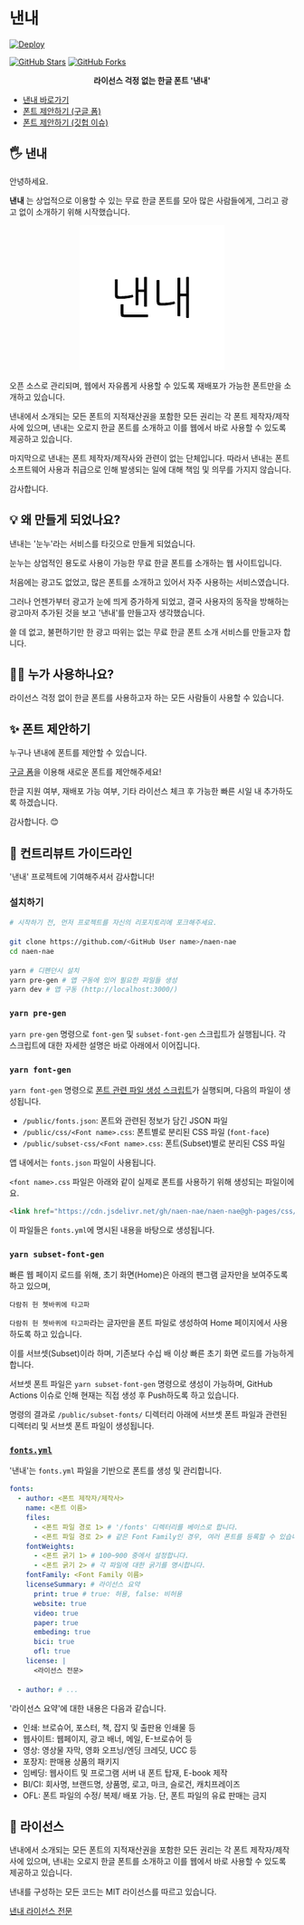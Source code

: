 # 낸내

[![Deploy](https://github.com/naen-nae/naen-nae/actions/workflows/deploy.yml/badge.svg)](https://github.com/naen-nae/naen-nae/actions/workflows/deploy.yml)

[![GitHub Stars](https://img.shields.io/github/stars/naen-nae/naen-nae)](https://github.com/naen-nae/naen-nae/stargazers) [![GitHub Forks](https://img.shields.io/github/forks/naen-nae/naen-nae)](https://github.com/naen-nae/naen-nae/network/members)

<p align="center">
  <b>라이선스 걱정 없는 한글 폰트 '낸내'</b>
</p>

- [낸내 바로가기](https://naen-nae.shj.rip/)
- [폰트 제안하기 (구글 폼)](https://forms.gle/cmbzX8JmazrkDUex7)
- [폰트 제안하기 (깃헙 이슈)](https://github.com/naen-nae/naen-nae/issues)

## 🖐 낸내

안녕하세요.

**낸내** 는 상업적으로 이용할 수 있는 무료 한글 폰트를 모아 많은 사람들에게, 그리고 광고 없이 소개하기 위해 시작했습니다.

<p align="center">
  <img src="./docs/logo-256x256_white.png">
</p>

오픈 소스로 관리되며, 웹에서 자유롭게 사용할 수 있도록 재배포가 가능한 폰트만을 소개하고 있습니다.

낸내에서 소개되는 모든 폰트의 지적재산권을 포함한 모든 권리는 각 폰트 제작자/제작사에 있으며, 낸내는 오로지 한글 폰트를 소개하고 이를 웹에서 바로 사용할 수 있도록 제공하고 있습니다.

마지막으로 낸내는 폰트 제작자/제작사와 관련이 없는 단체입니다. 따라서 낸내는 폰트 소프트웨어 사용과 취급으로 인해 발생되는 일에 대해 책임 및 의무를 가지지 않습니다.

감사합니다.

## 💡 왜 만들게 되었나요?

낸내는 '눈누'라는 서비스를 타깃으로 만들게 되었습니다.

눈누는 상업적인 용도로 사용이 가능한 무료 한글 폰트를 소개하는 웹 사이트입니다.

처음에는 광고도 없었고, 많은 폰트를 소개하고 있어서 자주 사용하는 서비스였습니다.

그러나 언젠가부터 광고가 눈에 띄게 증가하게 되었고, 결국 사용자의 동작을 방해하는 광고마저 추가된 것을 보고 '낸내'를 만들고자 생각했습니다.

쓸 데 없고, 불편하기만 한 광고 따위는 없는 무료 한글 폰트 소개 서비스를 만들고자 합니다.

## 🙋‍♀️ 누가 사용하나요?

라이선스 걱정 없이 한글 폰트를 사용하고자 하는 모든 사람들이 사용할 수 있습니다.

## ✨ 폰트 제안하기

누구나 낸내에 폰트를 제안할 수 있습니다.

[구글 폼](https://forms.gle/cmbzX8JmazrkDUex7)을 이용해 새로운 폰트를 제안해주세요!

한글 지원 여부, 재배포 가능 여부, 기타 라이선스 체크 후 가능한 빠른 시일 내 추가하도록 하겠습니다.

감사합니다. 😊

## 📑 컨트리뷰트 가이드라인

'낸내' 프로젝트에 기여해주셔서 감사합니다!

### 설치하기

```sh
# 시작하기 전, 먼저 프로젝트를 자신의 리포지토리에 포크해주세요.

git clone https://github.com/<GitHub User name>/naen-nae
cd naen-nae

yarn # 디펜던시 설치
yarn pre-gen # 앱 구동에 있어 필요한 파일들 생성
yarn dev # 앱 구동 (http://localhost:3000/)
```

### `yarn pre-gen`

`yarn pre-gen` 명령으로 `font-gen` 및 `subset-font-gen` 스크립트가 실행됩니다. 각 스크립트에 대한 자세한 설명은 바로 아래에서 이어집니다.

### `yarn font-gen`

`yarn font-gen` 명령으로 [폰트 관련 파일 생성 스크립트](./scripts/fontGen/index.js)가 실행되며, 다음의 파일이 생성됩니다.

- `/public/fonts.json`: 폰트와 관련된 정보가 담긴 JSON 파일
- `/public/css/<Font name>.css`: 폰트별로 분리된 CSS 파일 (`font-face`)
- `/public/subset-css/<Font name>.css`: 폰트(Subset)별로 분리된 CSS 파일

앱 내에서는 `fonts.json` 파일이 사용됩니다.

`<font name>.css` 파일은 아래와 같이 실제로 폰트를 사용하기 위해 생성되는 파일이에요.

```html
<link href="https://cdn.jsdelivr.net/gh/naen-nae/naen-nae@gh-pages/css/Nanum Gothic.css" rel="stylesheet">
```

이 파일들은 `fonts.yml`에 명시된 내용을 바탕으로 생성됩니다.

### `yarn subset-font-gen`

빠른 웹 페이지 로드를 위해, 초기 화면(Home)은 아래의 팬그램 글자만을 보여주도록 하고 있으며,

```
다람쥐 헌 쳇바퀴에 타고파
```

`다람쥐 헌 쳇바퀴에 타고파`라는 글자만을 폰트 파일로 생성하여 Home 페이지에서 사용하도록 하고 있습니다.

이를 서브셋(Subset)이라 하며, 기존보다 수십 배 이상 빠른 초기 화면 로드를 가능하게 합니다.

서브셋 폰트 파일은 `yarn subset-font-gen` 명령으로 생성이 가능하며, GitHub Actions 이슈로 인해 현재는 직접 생성 후 Push하도록 하고 있습니다.

명령의 결과로 `/public/subset-fonts/` 디렉터리 아래에 서브셋 폰트 파일과 관련된 디렉터리 및 서브셋 폰트 파일이 생성됩니다.

### [`fonts.yml`](./fonts.yml)

'낸내'는 `fonts.yml` 파일을 기반으로 폰트를 생성 및 관리합니다.

```yml
fonts:
  - author: <폰트 제작자/제작사>
    name: <폰트 이름>
    files:
      - <폰트 파일 경로 1> # '/fonts' 디렉터리를 베이스로 합니다.
      - <폰트 파일 경로 2> # 같은 Font Family인 경우, 여러 폰트를 등록할 수 있습니다.
    fontWeights:
      - <폰트 굵기 1> # 100~900 중에서 설정합니다.
      - <폰트 굵기 2> # 각 파일에 대한 굵기를 명시합니다.
    fontFamily: <Font Family 이름>
    licenseSummary: # 라이선스 요약
      print: true # true: 허용, false: 비허용
      website: true
      video: true
      paper: true
      embeding: true
      bici: true
      ofl: true
    license: |
      <라이선스 전문>

  - author: # ...
```

'라이선스 요약'에 대한 내용은 다음과 같습니다.

- 인쇄: 브로슈어, 포스터, 책, 잡지 및 출판용 인쇄물 등
- 웹사이트: 웹페이지, 광고 배너, 메일, E-브로슈어 등
- 영상: 영상물 자막, 영화 오프닝/엔딩 크레딧, UCC 등
- 포장지: 판매용 상품의 패키지
- 임베딩: 웹사이트 및 프로그램 서버 내 폰트 탑재, E-book 제작
- BI/CI: 회사명, 브랜드명, 상품명, 로고, 마크, 슬로건, 캐치프레이즈
- OFL: 폰트 파일의 수정/ 복제/ 배포 가능. 단, 폰트 파일의 유료 판매는 금지

## 📜 라이선스

낸내에서 소개되는 모든 폰트의 지적재산권을 포함한 모든 권리는 각 폰트 제작자/제작사에 있으며, 낸내는 오로지 한글 폰트를 소개하고 이를 웹에서 바로 사용할 수 있도록 제공하고 있습니다.

낸내를 구성하는 모든 코드는 MIT 라이선스를 따르고 있습니다.

[낸내 라이선스 전문](./LICENSE)
